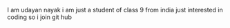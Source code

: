 I am udayan nayak
i am just a student of class 9 from india 
just interested in coding so i join git hub
